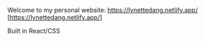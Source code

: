 Welcome to my personal website: https://lynettedang.netlify.app/ [https://lynettedang.netlify.app/]

Built in React/CSS
